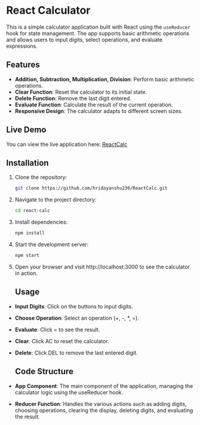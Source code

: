 # React Calculator

This is a simple calculator application built with React using the `useReducer` hook for state management. The app supports basic arithmetic operations and allows users to input digits, select operations, and evaluate expressions.

## Features

- **Addition, Subtraction, Multiplication, Division**: Perform basic arithmetic operations.
- **Clear Function**: Reset the calculator to its initial state.
- **Delete Function**: Remove the last digit entered.
- **Evaluate Function**: Calculate the result of the current operation.
- **Responsive Design**: The calculator adapts to different screen sizes.

## Live Demo
You can view the live application here: [ReactCalc](https://react-calc-zeta.vercel.app/)

## Installation

1. Clone the repository:

   ```bash
   git clone https://github.com/hridayanshu236/ReactCalc.git
2. Navigate to the project directory:
   ```bash
   cd react-calc
3. Install dependencies:
    ```bash
   npm install
4. Start the development server:
    ```bash
   npm start
6. Open your browser and visit http://localhost:3000 to see the calculator in action.

   ## Usage
- **Input Digits**: Click on the buttons to input digits.
- **Choose Operation**: Select an operation (+, -, *, ÷).
- **Evaluate**: Click = to see the result.
- **Clear**: Click AC to reset the calculator.
- **Delete**: Click DEL to remove the last entered digit.

  ## Code Structure
- **App Component**: The main component of the application, managing the calculator logic using the useReducer hook.
- **Reducer Function**: Handles the various actions such as adding digits, choosing operations, clearing the display,   deleting digits, and evaluating the result.
   

